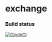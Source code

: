 # exchange

### Build status
[![CircleCI](https://circleci.com/gh/sifeij/exchange.svg?style=svg)](https://circleci.com/gh/sifeij/exchange)